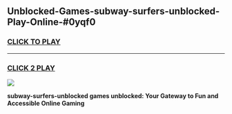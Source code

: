 
## Unblocked-Games-subway-surfers-unblocked-Play-Online-#0yqf0
<h3>
<a href="https://premium.freeplayer.one?title=subway-surfers-unblocked&ref=27F">CLICK TO PLAY</a></h3>
<hr>

<h3>
<a href="https://premium.freeplayer.one?title=subway-surfers-unblocked&ref=27F">CLICK 2 PLAY</a>
  
</h3>

<a href="https://premium.freeplayer.one?title=subway-surfers-unblocked&ref=27F"><img src="https://clearcache.store/games.png"></a>


**subway-surfers-unblocked games unblocked: Your Gateway to Fun and Accessible Online Gaming**
